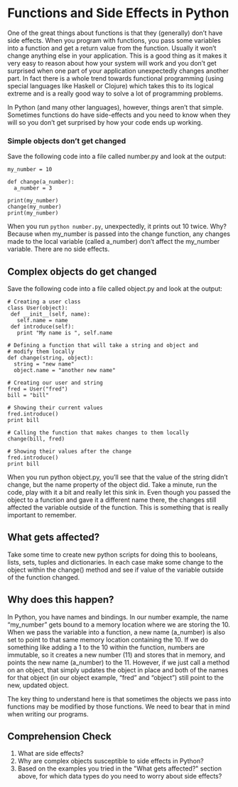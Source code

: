 [//]: <> (author: Benjamin White)
[//]: <> (type: content)
[//]: <> (time: 60)

# Functions and Side Effects in Python

One of the great things about functions is that they (generally) don’t have side effects. When you program with functions, you pass some variables into a function and get a return value from the function. Usually it won’t change anything else in your application. This is a good thing as it makes it very easy to reason about how your system will work and you don’t get surprised when one part of your application unexpectedly changes another part. In fact there is a whole trend towards functional programming (using special languages like Haskell or Clojure) which takes this to its logical extreme and is a really good way to solve a lot of programming problems.

In Python (and many other languages), however, things aren’t that simple. Sometimes functions do have side-effects and you need to know when they will so you don’t get surprised by how your code ends up working.

### Simple objects don’t get changed

Save the following code into a file called number.py and look at the output:

    my_number = 10
    
    def change(a_number):
      a_number = 3
    
    print(my_number)
    change(my_number)
    print(my_number)

When you run `python number.py`, unexpectedly, it prints out 10 twice. Why? Because when my_number is passed into the change function, any changes made to the local variable (called a_number) don’t affect the my_number variable. There are no side effects.

## Complex objects do get changed

Save the following code into a file called object.py and look at the output:

    # Creating a user class
    class User(object):
     def __init__(self, name):
       self.name = name
     def introduce(self):
       print "My name is ", self.name

    # Defining a function that will take a string and object and 
    # modify them locally
    def change(string, object):
      string = "new name"
      object.name = "another new name"

    # Creating our user and string
    fred = User("fred")
    bill = "bill"

    # Showing their current values
    fred.introduce()
    print bill

    # Calling the function that makes changes to them locally
    change(bill, fred)

    # Showing their values after the change
    fred.introduce()
    print bill

When you run python object.py, you’ll see that the value of the string didn’t change, but the name property of the object did. Take a minute, run the code, play with it a bit and really let this sink in. Even though you passed the object to a function and gave it a different name there, the changes still affected the variable outside of the function. This is something that is really important to remember.

## What gets affected?

Take some time to create new python scripts for doing this to booleans, lists, sets, tuples and dictionaries. In each case make some change to the object within the change() method and see if value of the variable outside of the function changed.

## Why does this happen?

In Python, you have names and bindings. In our number example, the name “my_number” gets bound to a memory location where we are storing the 10. When we pass the variable into a function, a new name (a_number) is also set to point to that same memory location containing the 10. If we do something like adding a 1 to the 10 within the function, numbers are immutable, so it creates a new number (11) and stores that in memory, and points the new name (a_number) to the 11. However, if we just call a method on an object, that simply updates the object in place and both of the names for that object (in our object example, “fred” and “object”) still point to the new, updated object.

The key thing to understand here is that sometimes the objects we pass into functions may be modified by those functions. We need to bear that in mind when writing our programs.

## Comprehension Check

1. What are side effects?
2. Why are complex objects susceptible to side effects in Python?
3. Based on the examples you tried in the "What gets affected?" section above, for which data types do you need to worry about side effects?



